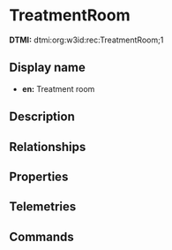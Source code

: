 # TreatmentRoom
**DTMI:** dtmi:org:w3id:rec:TreatmentRoom;1
## Display name
- **en:** Treatment room
## Description
## Relationships
## Properties
## Telemetries
## Commands
